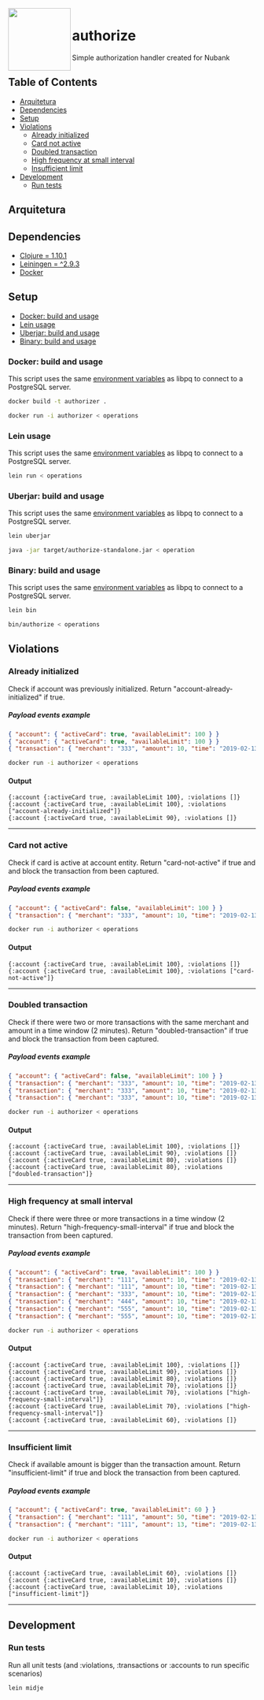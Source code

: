 <img src="https://avatars2.githubusercontent.com/u/4257275?s=200&v=4&s=200" width="127px" height="127px" align="left"/>

# authorize

Simple authorization handler created for Nubank

## Table of Contents

- [Arquitetura](#arquitetura)
- [Dependencies](#dependencies)
- [Setup](#setup)
- [Violations](#violations)
  - [Already initialized](#already-initialized)
  - [Card not active](#card-not-active)
  - [Doubled transaction](#doubled-transaction)
  - [High frequency at small interval](#high-frequency-at-small-interval)
  - [Insufficient limit](#insufficient-limit)
- [Development](#development)
  - [Run tests](#run-tests)

## Arquitetura

## Dependencies

- [Clojure = 1.10.1](https://clojure.org/guides/getting_started#_clojure_installer_and_cli_tools)
- [Leiningen = ^2.9.3](https://leiningen.org/#install)
- [Docker](https://docs.docker.com/get-docker)

## Setup

- [Docker: build and usage](#docker-build-and-usage)
- [Lein usage](#lein-usage)
- [Uberjar: build and usage](#uberjar-build-and-usage)
- [Binary: build and usage](#binary-build-and-usage)

### Docker: build and usage

This script uses the same [environment variables](https://www.postgresql.org/docs/9.1/static/libpq-envars.html) as libpq to connect to a PostgreSQL server.

```bash
docker build -t authorizer .
```

```bash
docker run -i authorizer < operations
```

### Lein usage

This script uses the same [environment variables](https://www.postgresql.org/docs/9.1/static/libpq-envars.html) as libpq to connect to a PostgreSQL server.

```bash
lein run < operations
```

### Uberjar: build and usage

This script uses the same [environment variables](https://www.postgresql.org/docs/9.1/static/libpq-envars.html) as libpq to connect to a PostgreSQL server.

```bash
lein uberjar
```

```bash
java -jar target/authorize-standalone.jar < operation
```

### Binary: build and usage

This script uses the same [environment variables](https://www.postgresql.org/docs/9.1/static/libpq-envars.html) as libpq to connect to a PostgreSQL server.

```bash
lein bin
```

```bash
bin/authorize < operations
```

## Violations

### Already initialized

Check if account was previously initialized. Return "account-already-initialized" if true.

##### Payload events example

```json
{ "account": { "activeCard": true, "availableLimit": 100 } }
{ "account": { "activeCard": true, "availableLimit": 100 } }
{ "transaction": { "merchant": "333", "amount": 10, "time": "2019-02-13T11:00:00.000Z" } }
```

```bash
docker run -i authorizer < operations
```

#### Output

```
{:account {:activeCard true, :availableLimit 100}, :violations []}
{:account {:activeCard true, :availableLimit 100}, :violations ["account-already-initialized"]}
{:account {:activeCard true, :availableLimit 90}, :violations []}
```
---
### Card not active

Check if card is active at account entity. Return "card-not-active" if true and and block the transaction from been captured.

##### Payload events example

```json
{ "account": { "activeCard": false, "availableLimit": 100 } }
{ "transaction": { "merchant": "333", "amount": 10, "time": "2019-02-13T11:00:00.000Z" } }
```

```bash
docker run -i authorizer < operations
```

#### Output

```
{:account {:activeCard true, :availableLimit 100}, :violations []}
{:account {:activeCard true, :availableLimit 100}, :violations ["card-not-active"]}
```
---
### Doubled transaction

Check if there were two or more transactions with the same merchant and amount in a time window (2 minutes). Return "doubled-transaction" if true and block the transaction from been captured.

##### Payload events example

```json
{ "account": { "activeCard": false, "availableLimit": 100 } }
{ "transaction": { "merchant": "333", "amount": 10, "time": "2019-02-13T11:00:00.000Z" } }
{ "transaction": { "merchant": "333", "amount": 10, "time": "2019-02-13T11:00:00.000Z" } }
{ "transaction": { "merchant": "333", "amount": 10, "time": "2019-02-13T11:00:00.000Z" } }
```

```bash
docker run -i authorizer < operations
```

#### Output

```
{:account {:activeCard true, :availableLimit 100}, :violations []}
{:account {:activeCard true, :availableLimit 90}, :violations []}
{:account {:activeCard true, :availableLimit 80}, :violations []}
{:account {:activeCard true, :availableLimit 80}, :violations ["doubled-transaction"]}
```
---
### High frequency at small interval

Check if there were three or more transactions in a time window (2 minutes). Return "high-frequency-small-interval" if true and block the transaction from been captured.

##### Payload events example

```json
{ "account": { "activeCard": true, "availableLimit": 100 } }
{ "transaction": { "merchant": "111", "amount": 10, "time": "2019-02-13T11:00:10.000Z" } }
{ "transaction": { "merchant": "111", "amount": 10, "time": "2019-02-13T11:00:43.000Z" } }
{ "transaction": { "merchant": "333", "amount": 10, "time": "2019-02-13T11:00:55.000Z" } }
{ "transaction": { "merchant": "444", "amount": 10, "time": "2019-02-13T11:00:59.000Z" } }
{ "transaction": { "merchant": "555", "amount": 10, "time": "2019-02-13T11:01:11.000Z" } }
{ "transaction": { "merchant": "555", "amount": 10, "time": "2019-02-13T11:05:11.000Z" } }
```

```bash
docker run -i authorizer < operations
```

#### Output

```
{:account {:activeCard true, :availableLimit 100}, :violations []}
{:account {:activeCard true, :availableLimit 90}, :violations []}
{:account {:activeCard true, :availableLimit 80}, :violations []}
{:account {:activeCard true, :availableLimit 70}, :violations []}
{:account {:activeCard true, :availableLimit 70}, :violations ["high-frequency-small-interval"]}
{:account {:activeCard true, :availableLimit 70}, :violations ["high-frequency-small-interval"]}
{:account {:activeCard true, :availableLimit 60}, :violations []}

```
---
### Insufficient limit

Check if available amount is bigger than the transaction amount. Return "insufficient-limit" if true and block the transaction from been captured.

##### Payload events example

```json
{ "account": { "activeCard": true, "availableLimit": 60 } }
{ "transaction": { "merchant": "111", "amount": 50, "time": "2019-02-13T11:00:10.000Z" } }
{ "transaction": { "merchant": "111", "amount": 13, "time": "2019-02-13T11:00:43.000Z" } }

```

```bash
docker run -i authorizer < operations
```
#### Output

```
{:account {:activeCard true, :availableLimit 60}, :violations []}
{:account {:activeCard true, :availableLimit 10}, :violations []}
{:account {:activeCard true, :availableLimit 10}, :violations ["insufficient-limit"]}

```
---
## Development
### Run tests

Run all unit tests (and :violations, :transactions or :accounts to run specific scenarios)

```bash
lein midje
```
